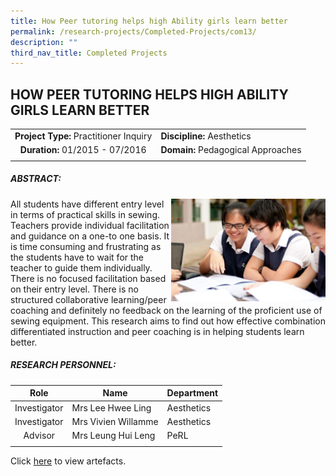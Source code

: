 ```yaml
---
title: How Peer tutoring helps high Ability girls learn better
permalink: /research-projects/Completed-Projects/com13/
description: ""
third_nav_title: Completed Projects
---
```

## HOW PEER TUTORING HELPS HIGH ABILITY GIRLS LEARN BETTER

|   |   |
|:-:|---|
| **Project Type:** Practitioner Inquiry  | **Discipline:** Aesthetics  |
| **Duration:** 01/2015 - 07/2016  | **Domain:** Pedagogical Approaches  |
|   |   |

##### ABSTRACT:

<img src="/images/Peer Coaching.jpg" style="width:49%" align=right>

All students have different entry level in terms of practical skills in sewing. Teachers provide individual facilitation and guidance on a one-to one basis. It is time consuming and frustrating as the students have to wait for the teacher to guide them individually. There is no focused facilitation based on their entry level. There is no structured collaborative learning/peer coaching and definitely no feedback on the learning of the proficient use of sewing equipment. This research aims to find out how effective combination differentiated instruction and peer coaching is in helping students learn better.

##### RESEARCH PERSONNEL:

| Role  | Name  | Department  |
|:-:|---|---|
| Investigator  | Mrs Lee Hwee Ling  |Aesthetics   |
|Investigator   | Mrs Vivien Willamme  |Aesthetics   |
| Advisor  | Mrs Leung Hui Leng  | PeRL  |
|   |   |   |

Click [here](https://inet.rgs.edu.sg/staff/PeRL/RC/Web/SitePages/Home.aspx?RootFolder=%2Fstaff%2FPeRL%2FRC%2FWeb%2FShared%20Documents%2F2015%5FLeeHweeLing%5FVivienW%5FPeerTutoring&FolderCTID=0x01200031712F504D8D504CA3B282CB29566D72&View=%7BD2178A00%2D3D6F%2D408A%2D888E%2DF29DEB3303EF%7D) to view artefacts.